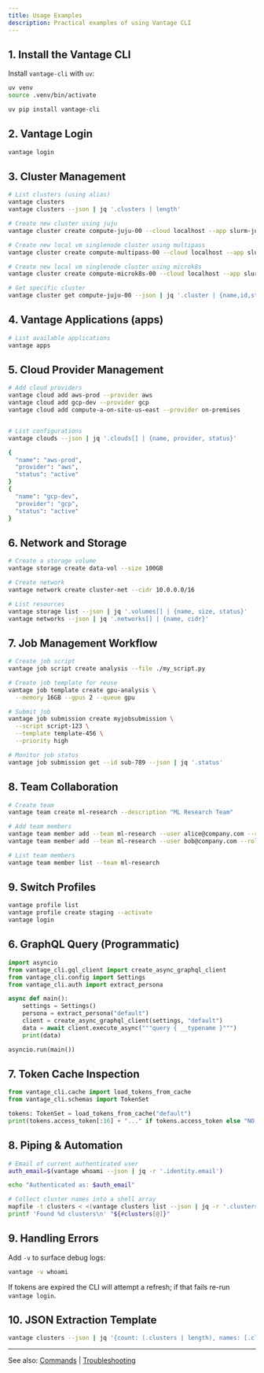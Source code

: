 ```yaml
---
title: Usage Examples
description: Practical examples of using Vantage CLI
---
```


## 1. Install the Vantage CLI

Install `vantage-cli` with `uv`:

```bash
uv venv
source .venv/bin/activate

uv pip install vantage-cli
```

## 2. Vantage Login

```bash
vantage login
```

## 3. Cluster Management

```bash
# List clusters (using alias)
vantage clusters
vantage clusters --json | jq '.clusters | length'

# Create new cluster using juju
vantage cluster create compute-juju-00 --cloud localhost --app slurm-juju-localhost

# Create new local vm singlenode cluster using multipass
vantage cluster create compute-multipass-00 --cloud localhost --app slurm-multipass-localhost

# Create new local vm singlenode cluster using microk8s
vantage cluster create compute-microk8s-00 --cloud localhost --app slurm-microk8s-localhost

# Get specific cluster
vantage cluster get compute-juju-00 --json | jq '.cluster | {name,id,status}'
```

## 4. Vantage Applications (apps)

```bash
# List available applications
vantage apps
```

## 5. Cloud Provider Management

```bash
# Add cloud providers
vantage cloud add aws-prod --provider aws
vantage cloud add gcp-dev --provider gcp
vantage cloud add compute-a-on-site-us-east --provider on-premises


# List configurations
vantage clouds --json | jq '.clouds[] | {name, provider, status}'

{
  "name": "aws-prod",
  "provider": "aws",
  "status": "active"
}
{
  "name": "gcp-dev",
  "provider": "gcp",
  "status": "active"
}
```

## 6. Network and Storage

```bash
# Create a storage volume
vantage storage create data-vol --size 100GB

# Create network
vantage network create cluster-net --cidr 10.0.0.0/16

# List resources
vantage storage list --json | jq '.volumes[] | {name, size, status}'
vantage networks --json | jq '.networks[] | {name, cidr}'
```

## 7. Job Management Workflow

```bash
# Create job script
vantage job script create analysis --file ./my_script.py

# Create job template for reuse
vantage job template create gpu-analysis \
  --memory 16GB --gpus 2 --queue gpu

# Submit job
vantage job submission create myjobsubmission \
  --script script-123 \
  --template template-456 \
  --priority high

# Monitor job status
vantage job submission get --id sub-789 --json | jq '.status'
```

## 8. Team Collaboration

```bash
# Create team
vantage team create ml-research --description "ML Research Team"

# Add team members
vantage team member add --team ml-research --user alice@company.com --role admin
vantage team member add --team ml-research --user bob@company.com --role member

# List team members
vantage team member list --team ml-research
```

## 9. Switch Profiles

```bash
vantage profile list
vantage profile create staging --activate
vantage login
```

## 6. GraphQL Query (Programmatic)

```python
import asyncio
from vantage_cli.gql_client import create_async_graphql_client
from vantage_cli.config import Settings
from vantage_cli.auth import extract_persona

async def main():
    settings = Settings()
    persona = extract_persona("default")
    client = create_async_graphql_client(settings, "default")
    data = await client.execute_async("""query { __typename }""")
    print(data)

asyncio.run(main())
```

## 7. Token Cache Inspection

```python
from vantage_cli.cache import load_tokens_from_cache
from vantage_cli.schemas import TokenSet

tokens: TokenSet = load_tokens_from_cache("default")
print(tokens.access_token[:16] + "..." if tokens.access_token else "NO TOKEN")
```

## 8. Piping & Automation

```bash
# Email of current authenticated user
auth_email=$(vantage whoami --json | jq -r '.identity.email')

echo "Authenticated as: $auth_email"

# Collect cluster names into a shell array
mapfile -t clusters < <(vantage clusters list --json | jq -r '.clusters[].name')
printf 'Found %d clusters\n' "${#clusters[@]}"
```

## 9. Handling Errors

Add `-v` to surface debug logs:

```bash
vantage -v whoami
```

If tokens are expired the CLI will attempt a refresh; if that fails re-run `vantage login`.

## 10. JSON Extraction Template

```bash
vantage clusters --json | jq '{count: (.clusters | length), names: [.clusters[].name]}'
```

---
See also: [Commands](./commands) | [Troubleshooting](./troubleshooting)
